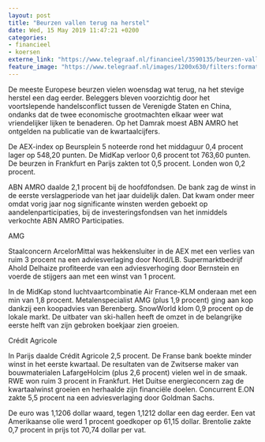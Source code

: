 ```yaml
---
layout: post
title: "Beurzen vallen terug na herstel"
date: Wed, 15 May 2019 11:47:21 +0200
categories: 
- financieel 
- koersen 
externe_link: "https://www.telegraaf.nl/financieel/3590135/beurzen-vallen-terug-na-herstel"
feature_image: "https://www.telegraaf.nl/images/1200x630/filters:format(jpeg):quality(80)/cdn-kiosk-api.telegraaf.nl/8cfd66e8-76f6-11e9-88d9-0218eaf05005.jpg"
---
```


<p class="intro">De meeste Europese beurzen vielen woensdag wat terug, na het stevige herstel een dag eerder. Beleggers bleven voorzichtig door het voortslepende handelsconflict tussen de Verenigde Staten en China, ondanks dat de twee economische grootmachten elkaar weer wat vriendelijker lijken te benaderen. Op het Damrak moest ABN AMRO het ontgelden na publicatie van de kwartaalcijfers.</p> <p>De AEX-index op Beursplein 5 noteerde rond het middaguur 0,4 procent lager op 548,20 punten. De MidKap verloor 0,6 procent tot 763,60 punten. De beurzen in Frankfurt en Parijs zakten tot 0,5 procent. Londen won 0,2 procent.</p><p>ABN AMRO daalde 2,1 procent bij de hoofdfondsen. De bank zag de winst in de eerste verslagperiode van het jaar duidelijk dalen. Dat kwam onder meer omdat vorig jaar nog significante winsten werden geboekt op aandelenparticipaties, bij de investeringsfondsen van het inmiddels verkochte ABN AMRO Participaties.</p><p>AMG</p><p>Staalconcern ArcelorMittal was hekkensluiter in de AEX met een verlies van ruim 3 procent na een adviesverlaging door Nord/LB. Supermarktbedrijf Ahold Delhaize profiteerde van een adviesverhoging door Bernstein en voerde de stijgers aan met een winst van 1 procent.</p><p>In de MidKap stond luchtvaartcombinatie Air France-KLM onderaan met een min van 1,8 procent. Metalenspecialist AMG (plus 1,9 procent) ging aan kop dankzij een koopadvies van Berenberg. SnowWorld klom 0,9 procent op de lokale markt. De uitbater van ski-hallen heeft de omzet in de belangrijke eerste helft van zijn gebroken boekjaar zien groeien.</p><p>Crédit Agricole</p><p>In Parijs daalde Crédit Agricole 2,5 procent. De Franse bank boekte minder winst in het eerste kwartaal. De resultaten van de Zwitserse maker van bouwmaterialen LafargeHolcim (plus 2,6 procent) vielen wel in de smaak. RWE won ruim 3 procent in Frankfurt. Het Duitse energieconcern zag de kwartaalwinst groeien en herhaalde zijn financiële doelen. Concurrent E.ON zakte 5,5 procent na een adviesverlaging door Goldman Sachs.</p><p>De euro was 1,1206 dollar waard, tegen 1,1212 dollar een dag eerder. Een vat Amerikaanse olie werd 1 procent goedkoper op 61,15 dollar. Brentolie zakte 0,7 procent in prijs tot 70,74 dollar per vat.</p>
